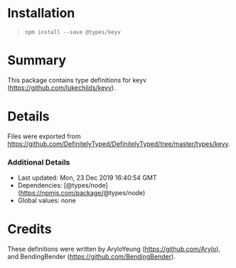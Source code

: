 Installation
============

> `npm install --save @types/keyv`

Summary
=======

This package contains type definitions for keyv (https://github.com/lukechilds/keyv).

Details
=======

Files were exported from https://github.com/DefinitelyTyped/DefinitelyTyped/tree/master/types/keyv.

### Additional Details

-   Last updated: Mon, 23 Dec 2019 16:40:54 GMT
-   Dependencies: <span class="citation" data-cites="types/node">\[@types/node\]</span>(https://npmjs.com/package/<span class="citation" data-cites="types/node">@types/node</span>)
-   Global values: none

Credits
=======

These definitions were written by AryloYeung (https://github.com/Arylo), and BendingBender (https://github.com/BendingBender).
